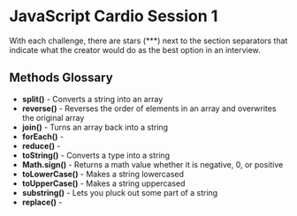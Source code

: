 # JavaScript Cardio Session 1

With each challenge, there are stars (\*\*\*) next to the section separators that indicate what the creator would do as the best option in an interview.

## Methods Glossary

- **split()** - Converts a string into an array
- **reverse()** - Reverses the order of elements in an array and overwrites the original array
- **join()** - Turns an array back into a string
- **forEach()** -
- **reduce()** -
- **toString()** - Converts a type into a string
- **Math.sign()** - Returns a math value whether it is negative, 0, or positive
- **toLowerCase()** - Makes a string lowercased
- **toUpperCase()** - Makes a string uppercased
- **substring()** - Lets you pluck out some part of a string
- **replace()** -
